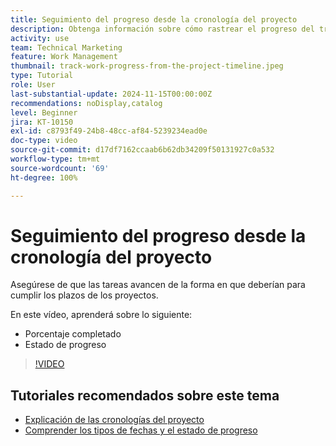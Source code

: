 ```yaml
---
title: Seguimiento del progreso desde la cronología del proyecto
description: Obtenga información sobre cómo rastrear el progreso del trabajo desde la cronología del proyecto con el uso del porcentaje completado y del estado del progreso.
activity: use
team: Technical Marketing
feature: Work Management
thumbnail: track-work-progress-from-the-project-timeline.jpeg
type: Tutorial
role: User
last-substantial-update: 2024-11-15T00:00:00Z
recommendations: noDisplay,catalog
level: Beginner
jira: KT-10150
exl-id: c8793f49-24b8-48cc-af84-5239234ead0e
doc-type: video
source-git-commit: d17df7162ccaab6b62db34209f50131927c0a532
workflow-type: tm+mt
source-wordcount: '69'
ht-degree: 100%

---
```


# Seguimiento del progreso desde la cronología del proyecto

Asegúrese de que las tareas avancen de la forma en que deberían para cumplir los plazos de los proyectos.

En este vídeo, aprenderá sobre lo siguiente:

* Porcentaje completado
* Estado de progreso

>[!VIDEO](https://video.tv.adobe.com/v/3438211/?quality=12&learn=on&enablevpops&captions=spa)


## Tutoriales recomendados sobre este tema

* [Explicación de las cronologías del proyecto](/help/manage-work/project-timelines/understand-project-timelines.md)
* [Comprender los tipos de fechas y el estado de progreso](/help/manage-work/project-timelines/understand-task-dates-and-progress-status.md)

